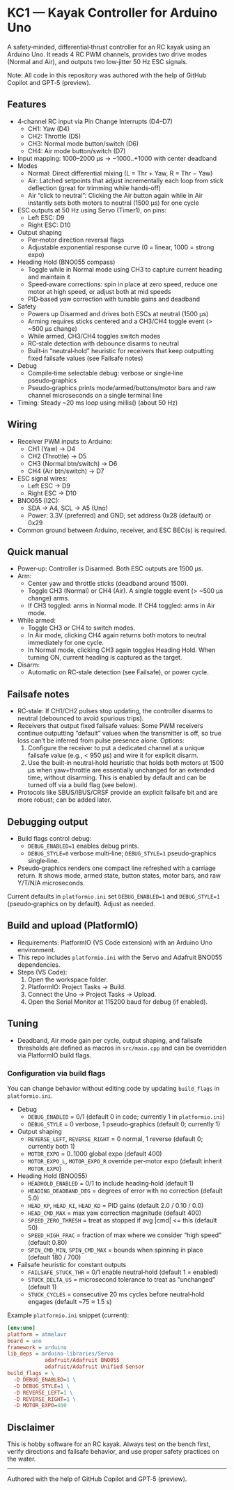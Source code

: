 # KC1 — Kayak Controller for Arduino Uno

A safety‑minded, differential‑thrust controller for an RC kayak using an Arduino Uno. It reads 4 RC PWM channels, provides two drive modes (Normal and Air), and outputs two low‑jitter 50 Hz ESC signals.

Note: All code in this repository was authored with the help of GitHub Copilot and GPT‑5 (preview).

## Features

- 4‑channel RC input via Pin Change Interrupts (D4–D7)
  - CH1: Yaw (D4)
  - CH2: Throttle (D5)
  - CH3: Normal mode button/switch (D6)
  - CH4: Air mode button/switch (D7)
- Input mapping: 1000–2000 µs → −1000..+1000 with center deadband
- Modes
  - Normal: Direct differential mixing (L = Thr + Yaw, R = Thr − Yaw)
  - Air: Latched setpoints that adjust incrementally each loop from stick deflection (great for trimming while hands‑off)
  - Air “click to neutral”: Clicking the Air button again while in Air instantly sets both motors to neutral (1500 µs) for one cycle
- ESC outputs at 50 Hz using Servo (Timer1), on pins:
  - Left ESC: D9
  - Right ESC: D10
- Output shaping
  - Per‑motor direction reversal flags
  - Adjustable exponential response curve (0 = linear, 1000 = strong expo)
- Heading Hold (BNO055 compass)
  - Toggle while in Normal mode using CH3 to capture current heading and maintain it
  - Speed‑aware corrections: spin in place at zero speed, reduce one motor at high speed, or adjust both at mid speeds
  - PID‑based yaw correction with tunable gains and deadband
- Safety
  - Powers up Disarmed and drives both ESCs at neutral (1500 µs)
  - Arming requires sticks centered and a CH3/CH4 toggle event (> ~500 µs change)
  - While armed, CH3/CH4 toggles switch modes
  - RC‑stale detection with debounce disarms to neutral
  - Built‑in “neutral‑hold” heuristic for receivers that keep outputting fixed failsafe values (see Failsafe notes)
- Debug
  - Compile‑time selectable debug: verbose or single‑line pseudo‑graphics
  - Pseudo‑graphics prints mode/armed/buttons/motor bars and raw channel microseconds on a single terminal line
- Timing: Steady ~20 ms loop using millis() (about 50 Hz)

## Wiring

- Receiver PWM inputs to Arduino:
  - CH1 (Yaw) → D4
  - CH2 (Throttle) → D5
  - CH3 (Normal btn/switch) → D6
  - CH4 (Air btn/switch) → D7
- ESC signal wires:
  - Left ESC → D9
  - Right ESC → D10
- BNO055 (I2C):
  - SDA → A4, SCL → A5 (Uno)
  - Power: 3.3V (preferred) and GND; set address 0x28 (default) or 0x29
- Common ground between Arduino, receiver, and ESC BEC(s) is required.

## Quick manual

- Power‑up: Controller is Disarmed. Both ESC outputs are 1500 µs.
- Arm:
  - Center yaw and throttle sticks (deadband around 1500).
  - Toggle CH3 (Normal) or CH4 (Air). A single toggle event (> ~500 µs change) arms.
  - If CH3 toggled: arms in Normal mode. If CH4 toggled: arms in Air mode.
- While armed:
  - Toggle CH3 or CH4 to switch modes.
  - In Air mode, clicking CH4 again returns both motors to neutral immediately for one cycle.
  - In Normal mode, clicking CH3 again toggles Heading Hold. When turning ON, current heading is captured as the target.
- Disarm:
  - Automatic on RC‑stale detection (see Failsafe), or power cycle.

## Failsafe notes

- RC‑stale: If CH1/CH2 pulses stop updating, the controller disarms to neutral (debounced to avoid spurious trips).
- Receivers that output fixed failsafe values: Some PWM receivers continue outputting “default” values when the transmitter is off, so true loss can’t be inferred from pulse presence alone. Options:
  1. Configure the receiver to put a dedicated channel at a unique failsafe value (e.g., < 950 µs) and wire it for explicit disarm.
  2. Use the built‑in neutral‑hold heuristic that holds both motors at 1500 µs when yaw+throttle are essentially unchanged for an extended time, without disarming. This is enabled by default and can be turned off via a build flag (see below).
- Protocols like SBUS/IBUS/CRSF provide an explicit failsafe bit and are more robust; can be added later.

## Debugging output

- Build flags control debug:
  - `DEBUG_ENABLED=1` enables debug prints.
  - `DEBUG_STYLE=0` verbose multi‑line; `DEBUG_STYLE=1` pseudo‑graphics single‑line.
- Pseudo‑graphics renders one compact line refreshed with a carriage return. It shows mode, armed state, button states, motor bars, and raw Y/T/N/A microseconds.

Current defaults in `platformio.ini` set `DEBUG_ENABLED=1` and `DEBUG_STYLE=1` (pseudo‑graphics on by default). Adjust as needed.

## Build and upload (PlatformIO)

- Requirements: PlatformIO (VS Code extension) with an Arduino Uno environment.
- This repo includes `platformio.ini` with the Servo and Adafruit BNO055 dependencies.
- Steps (VS Code):
  1. Open the workspace folder.
  2. PlatformIO: Project Tasks → Build.
  3. Connect the Uno → Project Tasks → Upload.
  4. Open the Serial Monitor at 115200 baud for debug (if enabled).

## Tuning

- Deadband, Air mode gain per cycle, output shaping, and failsafe thresholds are defined as macros in `src/main.cpp` and can be overridden via PlatformIO build flags.

### Configuration via build flags

You can change behavior without editing code by updating `build_flags` in `platformio.ini`.

- Debug
  - `DEBUG_ENABLED` = 0/1 (default 0 in code; currently 1 in `platformio.ini`)
  - `DEBUG_STYLE` = 0 verbose, 1 pseudo‑graphics (default 0; currently 1)
- Output shaping
  - `REVERSE_LEFT`, `REVERSE_RIGHT` = 0 normal, 1 reverse (default 0; currently both 1)
  - `MOTOR_EXPO` = 0..1000 global expo (default 400)
  - `MOTOR_EXPO_L`, `MOTOR_EXPO_R` override per‑motor expo (default inherit `MOTOR_EXPO`)
- Heading Hold (BNO055)
  - `HEADHOLD_ENABLED` = 0/1 to include heading‑hold (default 1)
  - `HEADING_DEADBAND_DEG` = degrees of error with no correction (default 5.0)
  - `HEAD_KP`, `HEAD_KI`, `HEAD_KD` = PID gains (default 2.0 / 0.10 / 0.0)
  - `HEAD_CMD_MAX` = max yaw correction magnitude (default 400)
  - `SPEED_ZERO_THRESH` = treat as stopped if avg |cmd| <= this (default 50)
  - `SPEED_HIGH_FRAC` = fraction of max where we consider “high speed” (default 0.80)
  - `SPIN_CMD_MIN`, `SPIN_CMD_MAX` = bounds when spinning in place (default 180 / 700)
- Failsafe heuristic for constant outputs
  - `FAILSAFE_STUCK_THR` = 0/1 enable neutral‑hold (default 1 = enabled)
  - `STUCK_DELTA_US` = microsecond tolerance to treat as “unchanged” (default 1)
  - `STUCK_CYCLES` = consecutive 20 ms cycles before neutral‑hold engages (default ~75 ≈ 1.5 s)

Example `platformio.ini` snippet (current):

```ini
[env:uno]
platform = atmelavr
board = uno
framework = arduino
lib_deps = arduino-libraries/Servo
            adafruit/Adafruit BNO055
            adafruit/Adafruit Unified Sensor
build_flags = \
  -D DEBUG_ENABLED=1 \
  -D DEBUG_STYLE=1 \
  -D REVERSE_LEFT=1 \
  -D REVERSE_RIGHT=1 \
  -D MOTOR_EXPO=400
```

## Disclaimer

This is hobby software for an RC kayak. Always test on the bench first, verify directions and failsafe behavior, and use proper safety practices on the water.

---

Authored with the help of GitHub Copilot and GPT‑5 (preview).
